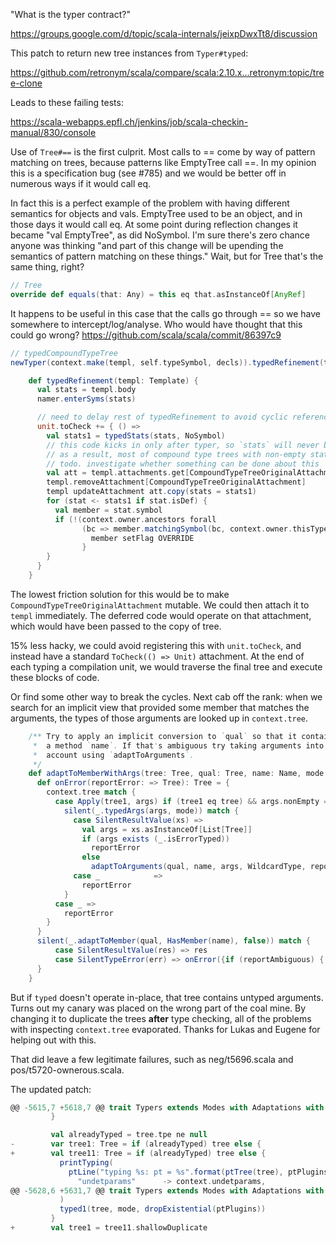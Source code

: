 "What is the typer contract?"

https://groups.google.com/d/topic/scala-internals/jeixpDwxTt8/discussion

This patch to return new tree instances from `Typer#typed`:

  https://github.com/retronym/scala/compare/scala:2.10.x...retronym:topic/tree-clone

Leads to these failing tests:

  https://scala-webapps.epfl.ch/jenkins/job/scala-checkin-manual/830/console

Use of `Tree#==` is the first culprit.
Most calls to == come by way of pattern matching on trees, because patterns like EmptyTree call ==. In my opinion this is a specification bug (see #785) and we would be better off in numerous ways if it would call eq.

In fact this is a perfect example of the problem with having different semantics for objects and vals. EmptyTree used to be an object, and in those days it would call eq. At some point during reflection changes it became "val EmptyTree", as did NoSymbol. I'm sure there's zero chance anyone was thinking "and part of this change will be upending the semantics of pattern matching on these things."
Wait, but for Tree that's the same thing, right?

```scala
// Tree 
override def equals(that: Any) = this eq that.asInstanceOf[AnyRef]
```

It happens to be useful in this case that the calls go through == so we have somewhere to intercept/log/analyse. 
Who would have thought that this could go wrong? https://github.com/scala/scala/commit/86397c9

```scala
// typedCompoundTypeTree
newTyper(context.make(templ, self.typeSymbol, decls)).typedRefinement(templ)
```

```scala
    def typedRefinement(templ: Template) {
      val stats = templ.body
      namer.enterSyms(stats)

      // need to delay rest of typedRefinement to avoid cyclic reference errors
      unit.toCheck += { () =>
        val stats1 = typedStats(stats, NoSymbol)
        // this code kicks in only after typer, so `stats` will never be filled in time
        // as a result, most of compound type trees with non-empty stats will fail to reify
        // todo. investigate whether something can be done about this
        val att = templ.attachments.get[CompoundTypeTreeOriginalAttachment].getOrElse(CompoundTypeTreeOriginalAttachment(Nil, Nil))
        templ.removeAttachment[CompoundTypeTreeOriginalAttachment]
        templ updateAttachment att.copy(stats = stats1)
        for (stat <- stats1 if stat.isDef) {
          val member = stat.symbol
          if (!(context.owner.ancestors forall
                (bc => member.matchingSymbol(bc, context.owner.thisType) == NoSymbol))) {
                  member setFlag OVERRIDE
                }
        }
      }
    }
```

The lowest friction solution for this would be to make `CompoundTypeTreeOriginalAttachment` mutable. We could then attach it to `templ` immediately. The deferred code would operate on that attachment, which would have been passed to the copy of tree.

15% less hacky, we could avoid registering this with `unit.toCheck`, and instead have a standard `ToCheck(() => Unit)` attachment. At the end of each typing a compilation unit, we would traverse the final tree and execute these blocks of code.

Or find some other way to break the cycles.
Next cab off the rank: when we search for an implicit view that provided some member that matches the arguments, the types of those arguments are looked up in `context.tree`.

```scala
    /** Try to apply an implicit conversion to `qual` so that it contains
     *  a method `name`. If that's ambiguous try taking arguments into
     *  account using `adaptToArguments`.
     */
    def adaptToMemberWithArgs(tree: Tree, qual: Tree, name: Name, mode: Int, reportAmbiguous: Boolean, saveErrors: Boolean): Tree = {
      def onError(reportError: => Tree): Tree = {
        context.tree match {
          case Apply(tree1, args) if (tree1 eq tree) && args.nonEmpty =>
            silent(_.typedArgs(args, mode)) match {
              case SilentResultValue(xs) =>
                val args = xs.asInstanceOf[List[Tree]]
                if (args exists (_.isErrorTyped))
                  reportError
                else
                  adaptToArguments(qual, name, args, WildcardType, reportAmbiguous, saveErrors)
              case _            =>
                reportError
            }
          case _ =>
            reportError
        }
      }
      silent(_.adaptToMember(qual, HasMember(name), false)) match {
          case SilentResultValue(res) => res
          case SilentTypeError(err) => onError({if (reportAmbiguous) { context.issue(err) }; setError(tree)})
      }
    }
```

But if `typed` doesn't operate in-place, that tree contains untyped arguments.
Turns out my canary was placed on the wrong part of the coal mine. By changing it to duplicate the trees **after** type checking, all of the problems with inspecting `context.tree` evaporated. Thanks for Lukas and Eugene for helping out with this.

That did leave a few legitimate failures, such as neg/t5696.scala and pos/t5720-ownerous.scala.

The updated patch:

```scala
@@ -5615,7 +5618,7 @@ trait Typers extends Modes with Adaptations with Tags {
         }

         val alreadyTyped = tree.tpe ne null
-        var tree1: Tree = if (alreadyTyped) tree else {
+        val tree11: Tree = if (alreadyTyped) tree else {
           printTyping(
             ptLine("typing %s: pt = %s".format(ptTree(tree), ptPlugins),
               "undetparams"      -> context.undetparams,
@@ -5628,6 +5631,7 @@ trait Typers extends Modes with Adaptations with Tags {
           )
           typed1(tree, mode, dropExistential(ptPlugins))
         }
+        val tree1 = tree11.shallowDuplicate
```
